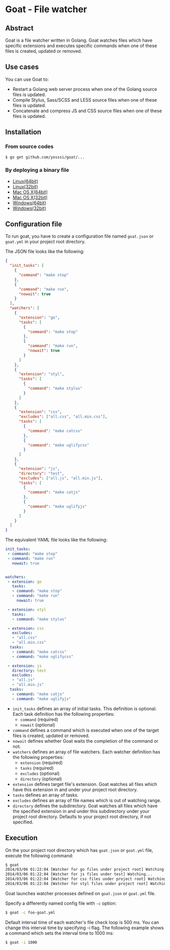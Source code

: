 # Goat - File watcher

## Abstract

Goat is a file watcher written in Golang. Goat watches files which have specific extensions and executes specific commands when one of these files is created, updated or removed.

## Use cases

You can use Goat to:

* Restart a Golang web server process when one of the Golang source files is updated.
* Compile Stylus, Sass/SCSS and LESS source files when one of these files is updated.
* Concatenate and compress JS and CSS source files when one of these files is updated.

## Installation

### From source codes

```sh
$ go get github.com/yosssi/goat/...
```

### By deploying a binary file

* [Linux(64bit)](https://s3-ap-northeast-1.amazonaws.com/yosssi/goat/linux_amd64/goat)
* [Linux(32bit)](https://s3-ap-northeast-1.amazonaws.com/yosssi/goat/linux_386/goat)
* [Mac OS X(64bit)](https://s3-ap-northeast-1.amazonaws.com/yosssi/goat/darwin_amd64/goat)
* [Mac OS X(32bit)](https://s3-ap-northeast-1.amazonaws.com/yosssi/goat/darwin_386/goat)
* [Windows(64bit)](https://s3-ap-northeast-1.amazonaws.com/yosssi/goat/windows_amd64/goat.exe)
* [Windows(32bit)](https://s3-ap-northeast-1.amazonaws.com/yosssi/goat/windows_386/goat.exe)

## Configuration file

To run goat, you have to create a configuration file named `goat.json` or `goat.yml` in your project root directory.

The JSON file looks like the following:

```json
{
  "init_tasks": [
    {
      "command": "make stop"
    },
    {
      "command": "make run",
      "nowait": true
    }
  ],
  "watchers": [
    {
      "extension": "go",
      "tasks": [
        {
          "command": "make stop"
        },
        {
          "command": "make run",
          "nowait": true
        }
      ]
    },
    {
      "extension": "styl",
      "tasks": [
        {
          "command": "make stylus"
        }
      ]
    },
    {
      "extension": "css",
      "excludes": ["all.css", "all.min.css"],
      "tasks": [
        {
          "command": "make catcss"
        },
        {
          "command": "make uglifycss"
        }
      ]
    },
    {
      "extension": "js",
      "directory": "test",
      "excludes": ["all.js", "all.min.js"],
      "tasks": [
        {
          "command": "make catjs"
        },
        {
          "command": "make uglifyjs"
        }
      ]
    }
  ]
}
```


The equivalent YAML file looks like the following:
```yaml
init_tasks:
 - command: "make stop"
 - command: "make run"
   nowait: true


watchers:
 - extension: go
   tasks:
   - command: "make stop"
   - command: "make run"
     nowait: true

 - extension: styl
   tasks:
   - command: "make stylus"

 - extension: css
   excludes:
   - "all.css"
   - "all.min.css"
  tasks:
   - command: "make catcss"
   - command: "make uglifycss"

 - extension: js
   directory: test
   excludes:
   - "all.js"
   - "all.min.js"
  tasks:
   - command: "make catjs"
   - command: "make uglifyjs"
```

* `init_tasks` defines an array of initial tasks. This definition is optional. Each task definition has the following properties:
  * `command` (required)
  * `nowait` (optional)
* `command` defines a command which is executed when one of the target files is created, updated or removed.
* `nowait` defines whether Goat waits the completion of the command or not.
* `watchers` defines an array of file watchers. Each watcher definition has the following properties:
  * `extension` (required)
  * `tasks` (required)
  * `excludes` (optional)
  * `directory` (optional)
* `extension` defines target file's extension. Goat watches all files which have this extension in and under your project root directory.
* `tasks` defines an array of tasks.
* `excludes` defines an array of file names which is out of watching range.
* `directory` defines the subdirectory. Goat watches all files which have the specified extension in and under this subdirectory under your project root directory. Defaults to your project root directory, if not specified.

## Execution

On the your project root directory which has `goat.json` or `goat.yml` file, execute the following command:

```sh
$ goat
2014/03/06 01:22:04 [Watcher for go files under project root] Watching...
2014/03/06 01:22:04 [Watcher for js files under test] Watching...
2014/03/06 01:22:04 [Watcher for css files under project root] Watching...
2014/03/06 01:22:04 [Watcher for styl files under project root] Watching...
```

Goat launches watcher processes defined on `goat.json` or `goat.yml` file.

Specify a differently named config file with `-c` option:

```sh
$ goat -c foo-goat.yml
```

Default interval time of each watcher's file check loop is 500 ms. You can change this interval time by specifying -i flag. The following example shows a command which sets the interval time to 1000 ms:

```sh
$ goat -i 1000
```

